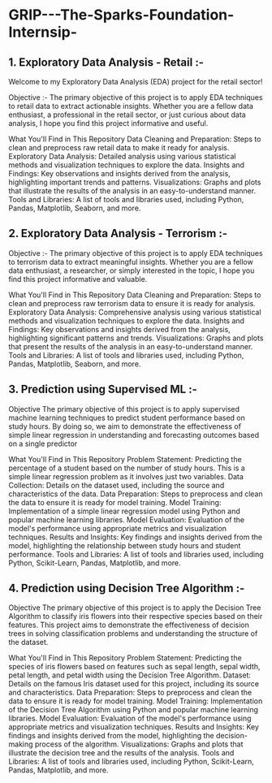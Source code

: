 # GRIP---The-Sparks-Foundation-Internsip-

## 1. Exploratory Data Analysis - Retail :- 

Welcome to my Exploratory Data Analysis (EDA) project for the retail sector!

Objective :- 
The primary objective of this project is to apply EDA techniques to retail data to extract actionable insights. Whether you are a fellow data enthusiast, a professional in the retail sector, or just curious about data analysis, I hope you find this project informative and useful.

What You'll Find in This Repository
Data Cleaning and Preparation:  Steps to clean and preprocess raw retail data to make it ready for analysis.
Exploratory Data Analysis:  Detailed analysis using various statistical methods and visualization techniques to explore the data.
Insights and Findings:  Key observations and insights derived from the analysis, highlighting important trends and patterns.
Visualizations:  Graphs and plots that illustrate the results of the analysis in an easy-to-understand manner.
Tools and Libraries:  A list of tools and libraries used, including Python, Pandas, Matplotlib, Seaborn, and more.


## 2. Exploratory Data Analysis - Terrorism :- 

Objective :-
The primary objective of this project is to apply EDA techniques to terrorism data to extract meaningful insights. Whether you are a fellow data enthusiast, a researcher, or simply interested in the topic, I hope you find this project informative and valuable.

What You'll Find in This Repository
Data Cleaning and Preparation: Steps to clean and preprocess raw terrorism data to ensure it is ready for analysis.
Exploratory Data Analysis: Comprehensive analysis using various statistical methods and visualization techniques to explore the data.
Insights and Findings: Key observations and insights derived from the analysis, highlighting significant patterns and trends.
Visualizations: Graphs and plots that present the results of the analysis in an easy-to-understand manner.
Tools and Libraries: A list of tools and libraries used, including Python, Pandas, Matplotlib, Seaborn, and more.


## 3.  Prediction using Supervised ML :-

Objective
The primary objective of this project is to apply supervised machine learning techniques to predict student performance based on study hours. By doing so, we aim to demonstrate the effectiveness of simple linear regression in understanding and forecasting outcomes based on a single predictor

What You'll Find in This Repository
Problem Statement: Predicting the percentage of a student based on the number of study hours. This is a simple linear regression problem as it involves just two variables.
Data Collection: Details on the dataset used, including the source and characteristics of the data.
Data Preparation: Steps to preprocess and clean the data to ensure it is ready for model training.
Model Training: Implementation of a simple linear regression model using Python and popular machine learning libraries.
Model Evaluation: Evaluation of the model's performance using appropriate metrics and visualization techniques.
Results and Insights: Key findings and insights derived from the model, highlighting the relationship between study hours and student performance.
Tools and Libraries: A list of tools and libraries used, including Python, Scikit-Learn, Pandas, Matplotlib, and more.


## 4. Prediction using Decision Tree Algorithm :-

Objective
The primary objective of this project is to apply the Decision Tree Algorithm to classify iris flowers into their respective species based on their features. This project aims to demonstrate the effectiveness of decision trees in solving classification problems and understanding the structure of the dataset.

What You'll Find in This Repository
Problem Statement: Predicting the species of iris flowers based on features such as sepal length, sepal width, petal length, and petal width using the Decision Tree Algorithm.
Dataset: Details on the famous Iris dataset used for this project, including its source and characteristics.
Data Preparation: Steps to preprocess and clean the data to ensure it is ready for model training.
Model Training: Implementation of the Decision Tree Algorithm using Python and popular machine learning libraries.
Model Evaluation: Evaluation of the model's performance using appropriate metrics and visualization techniques.
Results and Insights: Key findings and insights derived from the model, highlighting the decision-making process of the algorithm.
Visualizations: Graphs and plots that illustrate the decision tree and the results of the analysis.
Tools and Libraries: A list of tools and libraries used, including Python, Scikit-Learn, Pandas, Matplotlib, and more.
